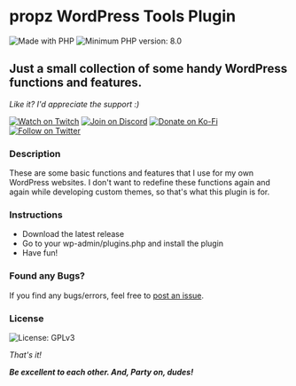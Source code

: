 # __propz WordPress Tools Plugin__

![Made with PHP](https://img.shields.io/static/v1?label&message=PHP&color=777BB3&logo=php&logoColor=fff)
![Minimum PHP version: 8.0](https://img.shields.io/static/v1?label=PHP&message=>=8.0.0&color=777BB3)


## __Just a small collection of some handy WordPress functions and features.__

_Like it? I'd appreciate the support :)_

[![Watch on Twitch](https://img.shields.io/static/v1?label=Watch%20on&message=Twitch&color=bf94ff&logo=twitch&logoColor=fff)](https://propz.de/twitch/)
[![Join on Discord](https://img.shields.io/static/v1?label=Join%20on&message=Discord&color=7289da&logo=discord&logoColor=fff)](https://propz.de/discord/)
[![Donate on Ko-Fi](https://img.shields.io/static/v1?label=Donate%20on&message=Ko-Fi&color=ff5f5f&logo=kofi&logoColor=fff)](https://propz.de/kofi/)
[![Follow on Twitter](https://img.shields.io/static/v1?label=Follow%20on&message=Twitter&color=1DA1F2&logo=twitter&logoColor=fff)](https://propz.de/twitter/)

### __Description__

These are some basic functions and features that I use for my own WordPress websites. I don't want to redefine these functions again and again while developing custom themes, so that's what this plugin is for.

### __Instructions__

- Download the latest release
- Go to your wp-admin/plugins.php and install the plugin
- Have fun!

### __Found any Bugs?__

If you find any bugs/errors, feel free to [post an issue](https://github.com/pr0pz/propz-wordpress-tools/issues).


### __License__

![License: GPLv3](https://img.shields.io/static/v1?label=License&message=GNU&color=a32d2a&logo=gnu&logoColor=fff)

_That's it!_

___Be excellent to each other. And, Party on, dudes!___